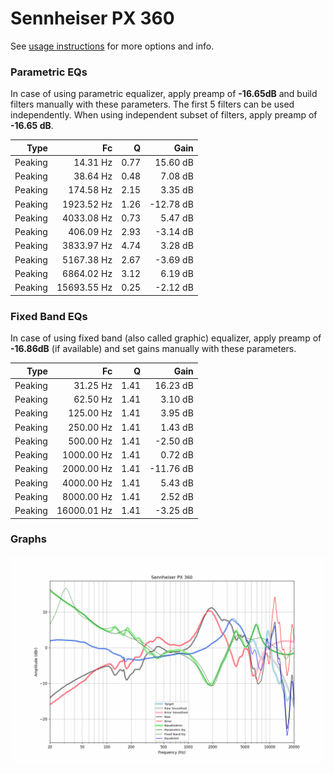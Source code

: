 # Sennheiser PX 360
See [usage instructions](https://github.com/jaakkopasanen/AutoEq#usage) for more options and info.

### Parametric EQs
In case of using parametric equalizer, apply preamp of **-16.65dB** and build filters manually
with these parameters. The first 5 filters can be used independently.
When using independent subset of filters, apply preamp of **-16.65 dB**.

| Type    | Fc          |    Q | Gain      |
|--------:|------------:|-----:|----------:|
| Peaking | 14.31 Hz    | 0.77 | 15.60 dB  |
| Peaking | 38.64 Hz    | 0.48 | 7.08 dB   |
| Peaking | 174.58 Hz   | 2.15 | 3.35 dB   |
| Peaking | 1923.52 Hz  | 1.26 | -12.78 dB |
| Peaking | 4033.08 Hz  | 0.73 | 5.47 dB   |
| Peaking | 406.09 Hz   | 2.93 | -3.14 dB  |
| Peaking | 3833.97 Hz  | 4.74 | 3.28 dB   |
| Peaking | 5167.38 Hz  | 2.67 | -3.69 dB  |
| Peaking | 6864.02 Hz  | 3.12 | 6.19 dB   |
| Peaking | 15693.55 Hz | 0.25 | -2.12 dB  |

### Fixed Band EQs
In case of using fixed band (also called graphic) equalizer, apply preamp of **-16.86dB**
(if available) and set gains manually with these parameters.

| Type    | Fc          |    Q | Gain      |
|--------:|------------:|-----:|----------:|
| Peaking | 31.25 Hz    | 1.41 | 16.23 dB  |
| Peaking | 62.50 Hz    | 1.41 | 3.10 dB   |
| Peaking | 125.00 Hz   | 1.41 | 3.95 dB   |
| Peaking | 250.00 Hz   | 1.41 | 1.43 dB   |
| Peaking | 500.00 Hz   | 1.41 | -2.50 dB  |
| Peaking | 1000.00 Hz  | 1.41 | 0.72 dB   |
| Peaking | 2000.00 Hz  | 1.41 | -11.76 dB |
| Peaking | 4000.00 Hz  | 1.41 | 5.43 dB   |
| Peaking | 8000.00 Hz  | 1.41 | 2.52 dB   |
| Peaking | 16000.01 Hz | 1.41 | -3.25 dB  |

### Graphs
![](./Sennheiser%20PX%20360.png)